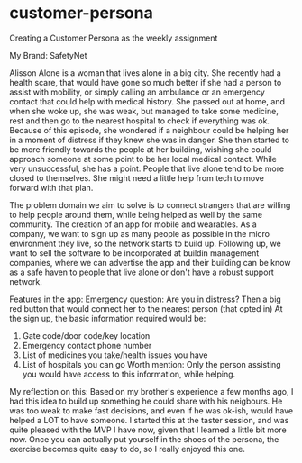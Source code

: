 # customer-persona

Creating a Customer Persona as the weekly assignment

My Brand: SafetyNet

Alisson Alone is a woman that lives alone in a big city. She recently had a health scare, that would have gone so much better if she had a person to assist with mobility, or simply calling an ambulance or an emergency contact that could help with medical history.
She passed out at home, and when she woke up, she was weak, but managed to take some medicine, rest and then go to the nearest hospital to check if everything was ok.
Because of this episode, she wondered if a neighbour could be helping her in a moment of distress if they knew she was in danger. She then started to be more friendly towards the people at her building, wishing she could approach someone at some point to be her local medical contact.
While very unsuccessful, she has a point. People that live alone tend to be more closed to themselves. She might need a little help from tech to move forward with that plan.

The problem domain we aim to solve is to connect strangers that are willing to help people around them, while being helped as well by the same community. The creation of an app for mobile and wearables.
As a company, we want to sign up as many people as possible in the micro environment they live, so the network starts to build up.
Following up, we want to sell the software to be incorporated at buildin management companies, where we can advertise the app and their building can be know as a safe haven to people that live alone or don't have a robust support network.

Features in the app:
Emergency question: Are you in distress?
Then a big red button that would connect her to the nearest person (that opted in)
At the sign up, the basic information required would be:

1. Gate code/door code/key location
2. Emergency contact phone number
3. List of medicines you take/health issues you have
4. List of hospitals you can go
   Worth mention: Only the person assisting you would have access to this information, while helping.

My reflection on this:
Based on my brother's experience a few months ago, I had this idea to build up something he could share with his neigbours. He was too weak to make fast decisions, and even if he was ok-ish, would have helped a LOT to have someone.
I started this at the taster session, and was quite pleased with the MVP I have now, given that I learned a little bit more now.
Once you can actually put yourself in the shoes of the persona, the exercise becomes quite easy to do, so I really enjoyed this one.
